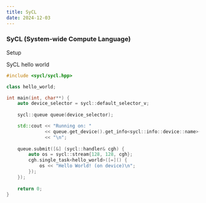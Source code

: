 ```yaml
---
title: SyCL
date: 2024-12-03
---
```


### SyCL (System-wide Compute Language)

Setup

SyCL hello world
```c++ {style=catppuccin-mocha}
#include <sycl/sycl.hpp>

class hello_world;

int main(int, char**) {
    auto device_selector = sycl::default_selector_v;
    
    sycl::queue queue(device_selector);

    std::cout << "Running on: "
              << queue.get_device().get_info<sycl::info::device::name>()
              << "\n";
    
    queue.submit([&] (sycl::handler& cgh) {
        auto os = sycl::stream{128, 128, cgh};
        cgh.single_task<hello_world>([=]() { 
            os << "Hello World! (on device)\n"; 
        });
    });
    
    return 0;
}
```
